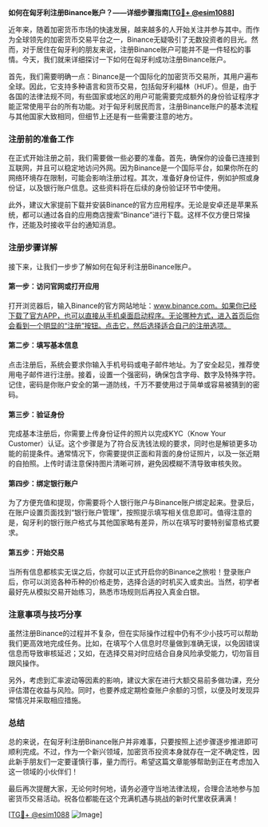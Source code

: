 **如何在匈牙利注册Binance账户？——详细步骤指南[[TG💪+ @esim1088](https://t.me/s/esim1088)]**

近年来，随着加密货币市场的快速发展，越来越多的人开始关注并参与其中。而作为全球领先的加密货币交易平台之一，Binance无疑吸引了无数投资者的目光。然而，对于居住在匈牙利的朋友来说，注册Binance账户可能并不是一件轻松的事情。今天，我们就来详细探讨一下如何在匈牙利成功注册Binance账户。

首先，我们需要明确一点：Binance是一个国际化的加密货币交易所，其用户遍布全球。因此，它支持多种语言和货币交易，包括匈牙利福林（HUF）。但是，由于各国的法律法规不同，有些国家或地区的用户可能需要完成额外的身份验证程序才能正常使用平台的所有功能。对于匈牙利居民而言，注册Binance账户的基本流程与其他国家大致相同，但细节上还是有一些需要注意的地方。

### 注册前的准备工作

在正式开始注册之前，我们需要做一些必要的准备。首先，确保你的设备已连接到互联网，并且可以稳定地访问外网。因为Binance是一个国际平台，如果你所在的网络环境存在限制，可能会影响注册过程。其次，准备好身份证件，例如护照或身份证，以及银行账户信息。这些资料将在后续的身份验证环节中使用。

此外，建议大家提前下载并安装Binance的官方应用程序。无论是安卓还是苹果系统，都可以通过各自的应用商店搜索“Binance”进行下载。这样不仅方便日常操作，还能及时接收平台的通知消息。

### 注册步骤详解

接下来，让我们一步步了解如何在匈牙利注册Binance账户。

#### 第一步：访问官网或打开应用

打开浏览器后，输入Binance的官方网站地址：www.binance.com。如果你已经下载了官方APP，也可以直接从手机桌面启动程序。无论哪种方式，进入首页后你会看到一个明显的“注册”按钮。点击它，然后选择适合自己的注册选项。

#### 第二步：填写基本信息

点击注册后，系统会要求你输入手机号码或电子邮件地址。为了安全起见，推荐使用电子邮件进行注册。接着，设置一个强密码，确保包含字母、数字及特殊字符。记住，密码是你账户安全的第一道防线，千万不要使用过于简单或容易被猜到的密码。

#### 第三步：验证身份

完成基本注册后，你需要上传身份证件的照片以完成KYC（Know Your Customer）认证。这个步骤是为了符合反洗钱法规的要求，同时也是解锁更多功能的前提条件。通常情况下，你需要提供正面和背面的身份证照片，以及一张近期的自拍照。上传时请注意保持图片清晰可辨，避免因模糊不清导致审核失败。

#### 第四步：绑定银行账户

为了方便充值和提现，你需要将个人银行账户与Binance账户绑定起来。登录后，在账户设置页面找到“银行账户管理”，按照提示填写相关信息即可。值得注意的是，匈牙利的银行账户格式与其他国家略有差异，所以在填写时要特别留意格式要求。

#### 第五步：开始交易

当所有信息都核实无误之后，你就可以正式开启你的Binance之旅啦！登录账户后，你可以浏览各种币种的价格走势，选择合适的时机买入或卖出。当然，初学者最好先从模拟交易开始练习，熟悉市场规则后再投入真金白银。

### 注意事项与技巧分享

虽然注册Binance的过程并不复杂，但在实际操作过程中仍有不少小技巧可以帮助我们更高效地完成任务。比如，在填写个人信息时尽量做到准确无误，以免因错误信息而导致审核延迟；又如，在选择交易对时应结合自身风险承受能力，切勿盲目跟风操作。

另外，考虑到汇率波动等因素的影响，建议大家在进行大额交易前多做功课，充分评估潜在收益与风险。同时，也要养成定期检查账户余额的习惯，以便及时发现异常情况并采取相应措施。

### 总结

总的来说，在匈牙利注册Binance账户并非难事，只要按照上述步骤逐步推进即可顺利完成。不过，作为一个新兴领域，加密货币投资本身就存在一定不确定性，因此新手朋友们一定要谨慎行事，量力而行。希望这篇文章能够帮助到正在考虑加入这一领域的小伙伴们！

最后再次提醒大家，无论何时何地，请务必遵守当地法律法规，合理合法地参与加密货币交易活动。祝各位都能在这个充满机遇与挑战的新时代里收获满满！

[[TG💪+ @esim1088](https://t.me/s/esim1088) ![Image](https://i.postimg.cc/4NQfJmqS/Snipaste-2025-05-13-00-14-12.png)]